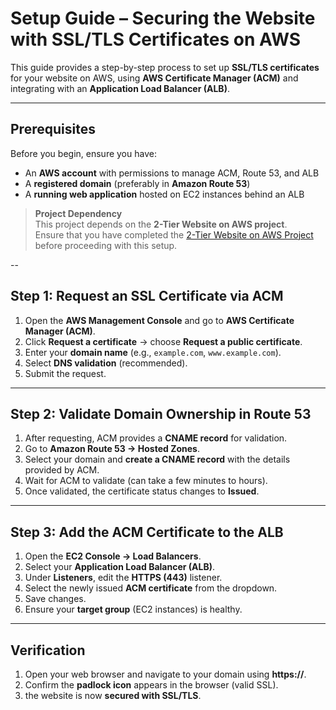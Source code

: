 # Setup Guide – Securing the Website with SSL/TLS Certificates on AWS

This guide provides a step-by-step process to set up **SSL/TLS certificates** for your website on AWS, using **AWS Certificate Manager (ACM)** and integrating with an **Application Load Balancer (ALB)**.  

---

## Prerequisites
Before you begin, ensure you have:  
- An **AWS account** with permissions to manage ACM, Route 53, and ALB  
- A **registered domain** (preferably in **Amazon Route 53**)  
- A **running web application** hosted on EC2 instances behind an ALB  

>  **Project Dependency**  
> This project depends on the **2-Tier Website on AWS project**.  
> Ensure that you have completed the [2-Tier Website on AWS Project](README.md) before proceeding with this setup.  

--

## Step 1: Request an SSL Certificate via ACM
1. Open the **AWS Management Console** and go to **AWS Certificate Manager (ACM)**.  
2. Click **Request a certificate** → choose **Request a public certificate**.  
3. Enter your **domain name** (e.g., `example.com`, `www.example.com`).  
4. Select **DNS validation** (recommended).  
5. Submit the request.  

---

## Step 2: Validate Domain Ownership in Route 53
1. After requesting, ACM provides a **CNAME record** for validation.  
2. Go to **Amazon Route 53 → Hosted Zones**.  
3. Select your domain and **create a CNAME record** with the details provided by ACM.  
4. Wait for ACM to validate (can take a few minutes to hours).  
5. Once validated, the certificate status changes to **Issued**.  

---

## Step 3: Add the ACM Certificate to the ALB
1. Open the **EC2 Console → Load Balancers**.  
2. Select your **Application Load Balancer (ALB)**.  
3. Under **Listeners**, edit the **HTTPS (443)** listener.  
4. Select the newly issued **ACM certificate** from the dropdown.  
5. Save changes.  
6. Ensure your **target group** (EC2 instances) is healthy.  

---

## Verification
1. Open your web browser and navigate to your domain using **https://**.  
2. Confirm the **padlock icon** appears in the browser (valid SSL).  
3. the website is now **secured with SSL/TLS**.  
